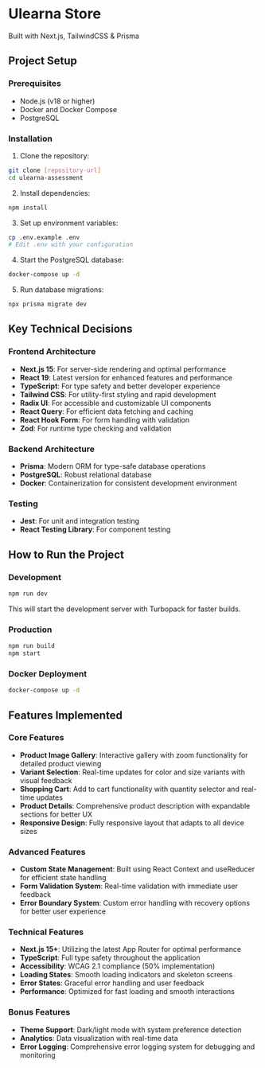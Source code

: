 # Ulearna Store

Built with Next.js, TailwindCSS & Prisma

## Project Setup

### Prerequisites

- Node.js (v18 or higher)
- Docker and Docker Compose
- PostgreSQL

### Installation

1. Clone the repository:

```bash
git clone [repository-url]
cd ulearna-assessment
```

2. Install dependencies:

```bash
npm install
```

3. Set up environment variables:

```bash
cp .env.example .env
# Edit .env with your configuration
```

4. Start the PostgreSQL database:

```bash
docker-compose up -d
```

5. Run database migrations:

```bash
npx prisma migrate dev
```

## Key Technical Decisions

### Frontend Architecture

- **Next.js 15**: For server-side rendering and optimal performance
- **React 19**: Latest version for enhanced features and performance
- **TypeScript**: For type safety and better developer experience
- **Tailwind CSS**: For utility-first styling and rapid development
- **Radix UI**: For accessible and customizable UI components
- **React Query**: For efficient data fetching and caching
- **React Hook Form**: For form handling with validation
- **Zod**: For runtime type checking and validation

### Backend Architecture

- **Prisma**: Modern ORM for type-safe database operations
- **PostgreSQL**: Robust relational database
- **Docker**: Containerization for consistent development environment

### Testing

- **Jest**: For unit and integration testing
- **React Testing Library**: For component testing

## How to Run the Project

### Development

```bash
npm run dev
```

This will start the development server with Turbopack for faster builds.

### Production

```bash
npm run build
npm start
```

### Docker Deployment

```bash
docker-compose up -d
```

## Features Implemented

### Core Features

- **Product Image Gallery**: Interactive gallery with zoom functionality for detailed product viewing
- **Variant Selection**: Real-time updates for color and size variants with visual feedback
- **Shopping Cart**: Add to cart functionality with quantity selector and real-time updates
- **Product Details**: Comprehensive product description with expandable sections for better UX
- **Responsive Design**: Fully responsive layout that adapts to all device sizes

### Advanced Features

- **Custom State Management**: Built using React Context and useReducer for efficient state handling
- **Form Validation System**: Real-time validation with immediate user feedback
- **Error Boundary System**: Custom error handling with recovery options for better user experience

### Technical Features

- **Next.js 15+**: Utilizing the latest App Router for optimal performance
- **TypeScript**: Full type safety throughout the application
- **Accessibility**: WCAG 2.1 compliance (50% implementation)
- **Loading States**: Smooth loading indicators and skeleton screens
- **Error States**: Graceful error handling and user feedback
- **Performance**: Optimized for fast loading and smooth interactions

### Bonus Features

- **Theme Support**: Dark/light mode with system preference detection
- **Analytics**: Data visualization with real-time data
- **Error Logging**: Comprehensive error logging system for debugging and monitoring
